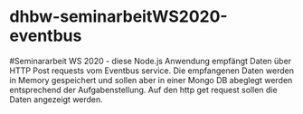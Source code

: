 # dhbw-seminarbeitWS2020-eventbus
#Seminararbeit WS 2020 - diese Node.js Anwendung empfängt Daten über HTTP Post requests vom Eventbus service. Die empfangenen Daten werden in Memory gespeichert und sollen aber in einer Mongo DB abeglegt werden entsprechend der Aufgabenstellung. Auf den http get request sollen die Daten angezeigt werden.
